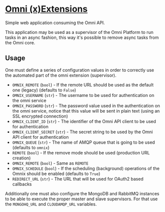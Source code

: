 # [Omni (x)Extensions](http://omnix.hive.pt)

Simple web application consuming the Omni API.

This application may be used as a supervisor of the Omni Platform to run tasks in an async
fashion, this way it's possible to remove async tasks from the Omni core.

## Usage

One must define a series of configuration values in order to correctly use the automated
part of the omni extension (supervisor).

* `OMNIX_REMOTE` (`bool`) - If the remote URL should be used as the default one (legacy) (defaults to `False`)
* `OMNIX_USERNAME` (`str`) - The username to be used for authentication on the omni service
* `OMNIX_PASSWORD` (`str`) - The password value used in the authentication on the omni service, notice that
this value will be sent in plain text (using an SSL encrypted connection)
* `OMNIX_CLIENT_ID` (`str`) - The identifier of the Omni API client to be used for authentication
* `OMNIX_CLIENT_SECRET` (`str`) - The secret string to be used by the Omni API client for authentication
* `OMNIX_QUEUE` (`str`) - The name of AMQP queue that is going to be used (defaults to `omnix`)
* `REMOTE` (`bool`) - If the remove mode should be used (production URL creation)
* `OMNIX_REMOTE` (`bool`) - Same as `REMOTE`
* `OMNIX_SCHEDULE` (`bool`) - If the scheduling (background) operations of the Omnix should be enabled (defaults to `True`)
* `REDIRECT_URL` (`str`) - The URL that will be used for OAuth2 based callbacks

Additionally one must also configure the MongoDB and RabbitMQ instances to be able to execute
the proper master and slave supervisors. For that use the `MONGOHQ_URL` and `CLOUDAMQP_URL` variables.
